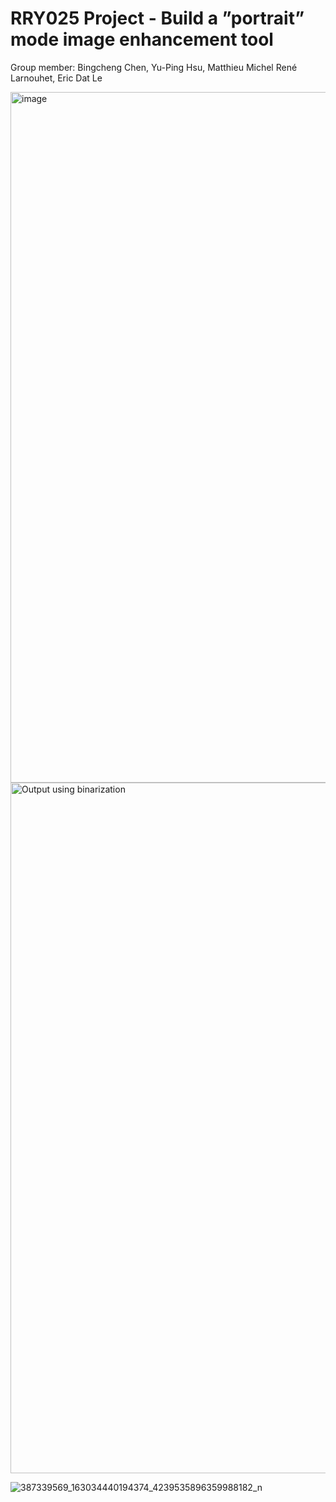 # RRY025 Project - Build a ”portrait” mode image enhancement tool
Group member: Bingcheng Chen, Yu-Ping Hsu, Matthieu Michel René Larnouhet, Eric Dat Le

<img width="1105" alt="image" src="https://github.com/chenbin234/RRY025_project/assets/46001920/9cf7fe25-d23e-437a-a7c3-cc087448ffca">

<img width="1105" alt="Output using binarization" src="https://github.com/chenbin234/RRY025_project/blob/main/output.jpg">


![387339569_163034440194374_4239535896359988182_n](https://github.com/chenbin234/RRY025_project/assets/46001920/c60b7b33-ac8c-4446-9981-002076f7067a)
